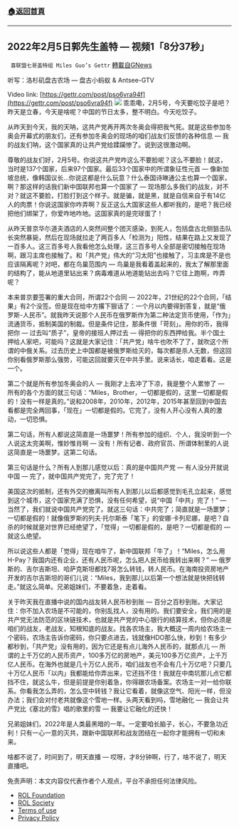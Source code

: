 ###  [:house:返回首頁](https://github.com/ourhimalayas/txt)
---


## 2022年2月5日郭先生盖特 — 视频1「8分37秒」
` 喜联盟七哥盖特组 Miles Guo’s Gettr` [轉載自GNews](https://gnews.org/zh-hans/1963648/)

听写：洛杉矶盘古农场 — 盘古小蚂蚁 & Antsee-GTV

Video link: [https://gettr.com/post/pso6vra94f](https://gettr.com/post/pso6vra94f)
![](https://assets.gnews.org/wp-content/uploads/2022/02/45CA7003-88C0-4684-8870-AA509BB1F735.jpeg)
乖乖嘞，2月5号，今天要吃饺子是吧？昨天是立春，今天是啥呢？中国的节日太多，整不明白。今天吃饺子。

从昨天到今天，我的天呐，这共产党再开两次冬奥会得把我气死。就是这些参加冬奥会开幕式的朋友们，还有参加冬奥会的现场的咱们战友们反馈的各种信息 — 我的战友们呐，这个国家真的让共产党给蹂躏惨了。说到这很激动啊。

尊敬的战友们好，2月5号。你说这共产党咋这么不要脸呢？这么不要脸！就这，当时是137个国家，后来97个国家。最后33个国家中的所谓象征性元首 — 像新加坡总统，像韩国议长…你说这都是什么玩意？什么泰国诗琳通公主也算一个国家，啊？那这样的话我们新中国联邦也算一个国家了 — 现场那么多我们的战友，对不对？就这不要脸，打脸打到这个样子。就是骗，就是黑，就是自信来自于有14亿人的肉票！你说这国家你咋弄啊？反正这么大国家这些人都听我的，是吧？我已经把他们绑架了，你爱咋地咋地。这国家真的是完球蛋了！

从昨天普京华尓道夫酒店的人突然间整个团灭感染，到死人，包括盘古北侧狙击队长突然暴毙，然后在现场就拉走了两百多人「检测为」阳性，结果在路上又发现了一百多人。这三百多号人我看他怎么处理，这三百多号人全部是密切接触在现场啊，跟习主席也接触了。和「共产党」伟大的“习太阳”也接触了，习主席是不是也应该隔离呢？对吧，都在鸟巢范围内 — 鸟巢是我看着盖起来的，我太了解那里面的结构了，能从地道里钻出来？病毒难道从地道能钻出去吗？它往上跑啊，咋弄呢？

本来普京要签署的重大合同，所谓22个合同 — 2022年，21世纪的22个合同，「结果」有2个没签。但是现在给中方撂下狠话了：一个月以内要得到答复，就是“俄罗斯-人民币”。就我昨天说那个人民币在俄罗斯作为第二种法定货币使用，「作为」流通货币，抵制美国的制裁。但是条件记住，那条件很「苛刻」。用你的币，我得把你 — 过去叫“质子”，皇帝的接班人押过去 — 得把你的东西押给我。半个国土押给人家吧，可能吗？这就是大家记住：「共产党」啥牛也吹不了了，就吹这个所谓的中俄关系。过去历史上中国都是被俄罗斯给灭的，每次都是杀人无数，但这回你别看俄罗斯那么强势，可能这回就要灭在中共手里。说来话长，咱走着看。这是一个。

第二个就是所有参加冬奥会的人 — 我刚才上去冲了下凉，我是整个人累惨了 — 所有的各个方面的就三句话：“Miles，Brother，一切都是假的，这里一切都是假的！没有一样是真的。”说和2008年，2010年，2012年，2015年甚至回到中国去看都是完全两回事，「现在」一切都是假的。它完了，没有人开心没有人真的激动，一切恐惧。

第二句话，所有人都说这简直是一场噩梦！所有参加的组织、个人，我没听到一个人说这太完美啊，惟妙惟肖啊 — 没有！所有记者、政府官员、所谓体制里的人说这简直是一场噩梦。这第二句话。

第三句话是什么？所有人到那儿感觉以后：真的是中国共产党 — 有人没分开就说中国 — 完了，就中国共产党完了，完了完了！

美国这次的抵制，还有外交的撤离叫所有人到那儿以后都感觉到毛孔立起来，感觉到这个城市，这个国家充满了恐惧，没有任何希望，说“中国「中共」完了！” — 当然了，我们就说中国共产党完了。就这三句话：中共完了；简直就是一场噩梦；一切都是假的！就像俄罗斯的列夫·托尔斯泰「笔下」的安娜·卡列尼娜，是吧？自杀的时候就是对世界已经绝望了，「觉得」一切都是假的，是吧？一切都是假的 — 就这么绝望。

所以说这些人都是「觉得」现在咱牛了，新中国联邦「牛了」！“Miles，怎么用H-Pay？我国内还有企业，还有人民币呢，怎么把人民币给我转出来啊？” — 俄罗斯的、吉尔吉斯坦、哈萨克斯坦都找7哥怎么转钱，转人民币。在海南投资房地产开发的吉尔吉斯坦的哥们儿说：“Miles，我到那儿以后第一个想法就是快把钱转走。”就这么简单。兄弟姐妹们，不要着急，走着看。

关于昨天我在直播中说的国内战友转人民币秒到账 — 百分之百秒到账。大家记住：你不加入农场是不可能的，你别乱找人，没有用的。我们要安全，我们用的是共产党无法防范的区块链技术，也就是共产党的中心银行的结算技术，但你必须是咱们的战友，老战友，知根知底的战友。找各农场主，我大概这一周内给农场主一个密码，农场主告诉你密码，你只要点进去，钱就像HDO那么快，秒到！有多少都秒到，「共产党」没有用的，因为它还是有点儿海外人民币的，就那点儿 — 所谓的上千万亿的人民币资产，100多万亿的房地产，美元100多万亿资产，上千万亿人民币。在海外也就是几十万亿人民币，咱们战友也不会有几十万亿吧？只要几十万亿人民币「以内」我都能给你弄出来，它还挡不住！我就在中南坑那儿点它都挡不住，就这么牛，但是前提是你别着急，你得跟农场备案。农场主一对一给你联系。你看我怎么弄的，怎么空中转钱？我让它看着，就像这空气、阳光一样，但没办法；我们会对付老共就像这个雪地一样。头两天看到吗，雪地融化 — 我会让共产党比《塞北的雪》唱的歌里的雪 — 我要让它融化的还快！

兄弟姐妹们，2022年是人类最黑暗的一年。一定要咱长脑子，长心，不要急功近利！只有一心一意的灭共，跟新中国联邦和战友团结在一起你才能拥有一切和未来。

啥都不说了，时间到了，明天直播 — 哎呀，才8分钟啊，行了，啥不说了，明天直播吧。

 

免责声明：本文内容仅代表作者个人观点，平台不承担任何法律风险。

- [ROL Foundation](https://rolfoundation.org/)
- [ROL Society](https://rolsociety.org/)
- [Terms of use](https://gnews.org/terms-of-use-3/)
- [Privacy Policy](https://gnews.org/privacy-policy/)
